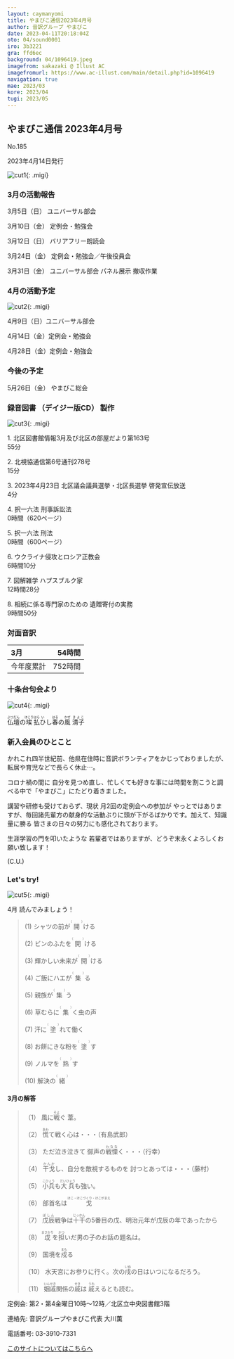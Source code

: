 ```yaml
---
layout: caymanyomi
title: やまびこ通信2023年4月号
author: 音訳グループ やまびこ
date: 2023-04-11T20:18:04Z
oto: 04/sound0001
iro: 3b3221
gra: ffd6ec
background: 04/1096419.jpeg
imagefrom: sakazaki @ Illust AC
imagefromurl: https://www.ac-illust.com/main/detail.php?id=1096419
navigation: true
mae: 2023/03
kore: 2023/04
tugi: 2023/05
---
```



## <span data-dur="4.133" data-begin="2.050" id="xmri_0001" markdown="1"> やまびこ通信 2023年4月号</span>

<span data-dur="2.449" data-begin="6.183" id="xmri_0002" markdown="1">No.185</span>

<span data-dur="5.744" data-begin="8.632" id="xmri_0003" markdown="1">2023年4月14日発行</span>

![cut1](media/04/cut1.png){: .migi}

### <span data-dur="3.438" data-begin="21.400" id="xmri_0007" markdown="1"> 3月の活動報告</span>

<span data-dur="2.079" data-begin="24.838" id="xmri_0008" markdown="1">3月5日（日）</span> <span data-dur="2.504" data-begin="26.917" id="xmri_0009" markdown="1">ユニバーサル部会</span>

<span data-dur="2.091" data-begin="29.421" id="xmri_000A" markdown="1">3月10日（金）</span> <span data-dur="2.986" data-begin="31.512" id="xmri_000B" markdown="1">定例会・勉強会</span>

<span data-dur="2.368" data-begin="34.498" id="xmri_000C" markdown="1">3月12日（日）</span> <span data-dur="2.784" data-begin="36.866" id="xmri_000D" markdown="1">バリアフリー朗読会</span>

<span data-dur="2.444" data-begin="39.650" id="xmri_000E" markdown="1">3月24日（金）</span> <span data-dur="4.210" data-begin="42.094" id="xmri_000F" markdown="1">定例会・勉強会／午後役員会</span>

<span data-dur="2.669" data-begin="46.304" id="xmri_0010" markdown="1">3月31日（金）</span> <span data-dur="5.864" data-begin="48.973" id="xmri_0011" markdown="1">ユニバーサル部会 パネル展示 撤収作業</span>

### <span data-dur="3.205" data-begin="54.837" id="xmri_0012" markdown="1"> 4月の活動予定</span>

![cut2](media/04/cut2.png){: .migi}

<span data-dur="2.124" data-begin="59.892" id="xmri_0014" markdown="1">4月9日（日）</span><span data-dur="2.504" data-begin="62.016" id="xmri_0015" markdown="1">ユニバーサル部会</span>

<span data-dur="2.194" data-begin="64.520" id="xmri_0016" markdown="1">4月14日（金）</span><span data-dur="2.986" data-begin="66.714" id="xmri_0017" markdown="1">定例会・勉強会</span>

<span data-dur="2.481" data-begin="69.700" id="xmri_0018" markdown="1">4月28日（金）</span><span data-dur="4.386" data-begin="72.181" id="xmri_0019" markdown="1">定例会・勉強会</span>

### <span data-dur="2.630" data-begin="76.567" id="xmri_001A" markdown="1"> 今後の予定</span>

<span data-dur="2.425" data-begin="79.197" id="xmri_001B" markdown="1">5月26日（金）</span> <span data-dur="3.827" data-begin="81.622" id="xmri_001C" markdown="1">やまびこ総会</span>

### <span data-dur="4.028" data-begin="85.449" id="xmri_001D" markdown="1"> 録音図書<span class="infty_silent"> （</span>デイジー版CD<span class="infty_silent">） </span>製作</span>

![cut3](media/04/cut3.png){: .migi}

<span data-dur=".815" data-begin="92.878" id="xmri_0020" markdown="1">1.</span> <span data-dur="5.661" data-begin="93.693" id="xmri_0021" markdown="1">北区図書館情報3月及び北区の部屋だより第163号</span>  
<span data-dur="1.845" data-begin="99.354" id="xmri_0022" markdown="1">55分</span>

<span data-dur=".704" data-begin="101.199" id="xmri_0023" markdown="1">2.</span> <span data-dur="4.588" data-begin="101.903" id="xmri_0024" markdown="1">北視協通信第6号通刊278号</span>  
<span data-dur="1.655" data-begin="106.491" id="xmri_0025" markdown="1">15分</span>

<span data-dur=".870" data-begin="108.146" id="xmri_0026" markdown="1">3.</span> <span data-dur="7.936" data-begin="109.016" id="xmri_0027" markdown="1">2023年4月23日 北区議会議員選挙・北区長選挙 啓発宣伝放送</span>  
<span data-dur="1.555" data-begin="116.952" id="xmri_0028" markdown="1">4分</span>

<span data-dur=".798" data-begin="118.507" id="xmri_0029" markdown="1">4.</span> <span data-dur="2.696" data-begin="119.305" id="xmri_002A" markdown="1">択一六法 刑事訴訟法</span>  
<span data-dur="1.180" data-begin="122.001" id="xmri_002B" markdown="1">0時間</span><span data-dur="2.258" data-begin="123.181" id="xmri_002C" markdown="1">（620ページ）</span>

<span data-dur=".714" data-begin="125.439" id="xmri_002D" markdown="1">5.</span> <span data-dur="2.200" data-begin="126.153" id="xmri_002E" markdown="1">択一六法 刑法</span>  
<span data-dur="1.181" data-begin="128.353" id="xmri_002F" markdown="1">0時間</span><span data-dur="1.910" data-begin="129.534" id="xmri_0030" markdown="1">（600ページ）</span>

<span data-dur=".859" data-begin="131.444" id="xmri_0031" markdown="1">6.</span> <span data-dur="2.790" data-begin="132.303" id="xmri_0032" markdown="1">ウクライナ侵攻とロシア正教会</span>  
<span data-dur="2.144" data-begin="135.093" id="xmri_0033" markdown="1">6時間10分</span>

<span data-dur=".828" data-begin="137.237" id="xmri_0034" markdown="1">7.</span> <span data-dur="2.620" data-begin="138.065" id="xmri_0035" markdown="1">図解雑学 ハプスブルク家</span>  
<span data-dur="2.638" data-begin="140.685" id="xmri_0036" markdown="1">12時間28分</span>

<span data-dur=".847" data-begin="143.323" id="xmri_0037" markdown="1">8.</span> <span data-dur="3.976" data-begin="144.170" id="xmri_0038" markdown="1">相続に係る専門家のための 遺贈寄付の実務</span>  
<span data-dur="3.843" data-begin="148.146" id="xmri_0039" markdown="1">9時間50分</span>

### <span data-dur="2.666" data-begin="151.989" id="xmri_003A" markdown="1"> 対面音訳</span>

<span data-dur="2.844" data-begin="154.655" id="xmri_003B" markdown="1">3月|54時間</span>
|:---|---:|
<span data-dur="1.591" data-begin="157.499" id="xmri_003C" markdown="1">今年度累計</span>|<span data-dur="4.193" data-begin="159.090" id="xmri_003D" markdown="1">752時間</span>

### <span data-dur="2.991" data-begin="163.283" id="xmri_003E" markdown="1"> 十条台句会より</span>

![cut4](media/04/cut4.png){: .migi}

<span data-dur="8.041" data-begin="168.124" id="xmri_0040" markdown="1"><ruby>仏壇<rp>(</rp><rt>ぶつだん</rt><rp>)</rp></ruby>の<ruby>埃<rp>(</rp><rt>ほこり</rt><rp>)</rp></ruby><ruby>払<rp>(</rp><rt>はら</rt><rp>)</rp></ruby><ruby>ひ<rp>(</rp><rt>い</rt><rp>)</rp></ruby>し<ruby>春<rp>(</rp><rt>はる</rt><rp>)</rp></ruby>の<ruby>風<rp>(</rp><rt>かぜ</rt><rp>)</rp></ruby>
<span class="haigo" data-dur="3.267" data-begin="176.165" id="xmri_0041" markdown="1"><ruby>清子<rp>(</rp><rt>きよこ</rt><rp>)</rp></ruby></span>

### <span data-dur="3.305" data-begin="179.432" id="xmri_0042" markdown="1"> 新入会員のひとこと</span>

<span data-dur="2.012" data-begin="182.737" id="xmri_0043" markdown="1">かれこれ四半世紀前、</span><span data-dur="4.118" data-begin="184.749" id="xmri_0044" markdown="1">他県在住時に音訳ボランティアをかじっておりましたが、</span><span data-dur="3.984" data-begin="188.867" id="xmri_0045" markdown="1">転居や育児などで長らく休止<span class="ja">&sdot;&sdot;&sdot;</span>。</span>

<span data-dur="3.017" data-begin="192.851" id="xmri_0046" markdown="1">コロナ禍の間に 自分を見つめ直し、</span><span data-dur="4.959" data-begin="195.868" id="xmri_0047" markdown="1">忙しくても好きな事には時間を割こうと調べる中で</span><span data-dur="1.131" data-begin="200.827" id="xmri_0048" markdown="1">「やまびこ」</span><span data-dur="2.933" data-begin="201.958" id="xmri_0049" markdown="1">にたどり着きました。</span>

<span data-dur="2.500" data-begin="204.891" id="xmri_004A" markdown="1">講習や研修も受けておらず、</span><span data-dur="5.046" data-begin="207.391" id="xmri_004B" markdown="1">現状 月2回の定例会への参加が やっとではありますが、</span><span data-dur="4.392" data-begin="212.437" id="xmri_004C" markdown="1">毎回諸先輩方の献身的な活動ぶりに</span><span data-dur="2.881" data-begin="216.829" id="xmri_004D" markdown="1">頭が下がるばかりです。</span><span data-dur="1.073" data-begin="219.710" id="xmri_004E" markdown="1">加えて、</span><span data-dur="3.120" data-begin="220.783" id="xmri_004F" markdown="1">知識量に勝る 皆さまの日々の努力にも</span><span data-dur="3.068" data-begin="223.903" id="xmri_0050" markdown="1">感化されております。</span>

<span data-dur="4.543" data-begin="226.971" id="xmri_0051" markdown="1">生涯学習の門を叩いたような 若輩者ではありますが、</span><span data-dur="4.882" data-begin="231.514" id="xmri_0052" markdown="1">どうぞ末永くよろしくお願い致します！</span>

<span data-dur="3.734" data-begin="236.396" id="xmri_0053" markdown="1">(C.U.)</span>

### <span data-dur=".500" data-begin="240.130" id="xmri_0054" markdown="1"></span> <span data-dur="1.640" data-begin="240.630" id="xmri_0055" markdown="1">Let&apos;s try!</span>

![cut5](media/04/cut5.png){: .migi}

<span data-dur="4.199" data-begin="243.420" id="xmri_0057" markdown="1">4月 読んでみましょう！</span>

<blockquote markdown="1">

<span class="infty_silent">(1) シャツの前が<ruby>開<rp>(</rp><rt>（　　　）</rt><rp>)</rp></ruby>ける</span>

<span class="infty_silent">(2) ビンのふたを<ruby>開<rp>(</rp><rt>（　　　）</rt><rp>)</rp></ruby>ける</span>

<span class="infty_silent">(3) 輝かしい未来が<ruby>開<rp>(</rp><rt>（　　　）</rt><rp>)</rp></ruby>ける</span>

<span class="infty_silent">(4) ご飯にハエが<ruby>集<rp>(</rp><rt>（　　　）</rt><rp>)</rp></ruby>る</span>

<span class="infty_silent">(5) 親族が<ruby>集<rp>(</rp><rt>（　　　）</rt><rp>)</rp></ruby>う</span>

<span class="infty_silent">(6) 草むらに<ruby>集<rp>(</rp><rt>（　　　）</rt><rp>)</rp></ruby>く虫の声</span>

<span class="infty_silent">(7) 汗に<ruby>塗<rp>(</rp><rt>（　　　）</rt><rp>)</rp></ruby>れて働く</span>

<span class="infty_silent">(8) お餅にきな粉を<ruby>塗<rp>(</rp><rt>（　　　）</rt><rp>)</rp></ruby>す</span>

<span class="infty_silent">(9) ノルマを<ruby>熟<rp>(</rp><rt>（　　　）</rt><rp>)</rp></ruby>す</span>

<span class="infty_silent">(10) 解決の<ruby>緒<rp>(</rp><rt>（　　　）</rt><rp>)</rp></ruby></span>

</blockquote>

#### <span data-dur="2.959" data-begin="252.144" id="xmri_0059" markdown="1"> 3月の解答</span>

<blockquote markdown="1">

<span data-dur="1.178" data-begin="255.103" id="xmri_005A" markdown="1">（1）</span> <span data-dur="3.124" data-begin="256.281" id="xmri_005B" markdown="1">風に<ruby>戦<rp>(</rp><rt>そよ</rt><rp>)</rp></ruby>ぐ 葦。</span>

<span data-dur="1.017" data-begin="259.405" id="xmri_005C" markdown="1">（2）</span> <span data-dur="1.855" data-begin="260.422" id="xmri_005D" markdown="1"><ruby>慌<rp>(</rp><rt>あわ</rt><rp>)</rp></ruby>て戦く心は・・・</span><span data-dur="1.942" data-begin="262.277" id="xmri_005E" markdown="1">（有島武郎）</span>

<span data-dur="1.143" data-begin="264.219" id="xmri_005F" markdown="1">（3）</span> <span data-dur="3.154" data-begin="265.362" id="xmri_0060" markdown="1">ただ泣き泣きて 御声の<ruby>戦慄<rp>(</rp><rt>わなな</rt><rp>)</rp></ruby>く・・・</span><span data-dur="1.479" data-begin="268.516" id="xmri_0061" markdown="1">（行幸）</span>

<span data-dur="1.119" data-begin="269.995" id="xmri_0062" markdown="1">（4）</span> <span data-dur="1.061" data-begin="271.114" id="xmri_0063" markdown="1"><ruby>干戈<rp>(</rp><rt>かんか</rt><rp>)</rp></ruby>し、</span><span data-dur="2.990" data-begin="272.175" id="xmri_0064" markdown="1">自分を敵視するものを 討つとあっては・・・</span><span data-dur="1.495" data-begin="275.165" id="xmri_0065" markdown="1">（藤村）</span>

<span data-dur="1.046" data-begin="276.660" id="xmri_0066" markdown="1">（5）</span> <span data-dur="3.366" data-begin="277.706" id="xmri_0067" markdown="1"><ruby>小兵<rp>(</rp><rt>こひょう</rt><rp>)</rp></ruby>も<ruby>大兵<rp>(</rp><rt>だいひょう</rt><rp>)</rp></ruby>も強い。</span>

<span data-dur="1.177" data-begin="281.072" id="xmri_0068" markdown="1">（6）</span> <span data-dur="3.942" data-begin="282.249" id="xmri_0069" markdown="1">部首名は <ruby>戈<rp>(</rp><rt>ほこ・ほこづくり・ほこがまえ</rt><rp>)</rp></ruby></span>

<span data-dur="1.170" data-begin="286.191" id="xmri_006A" markdown="1">（7）</span> <span data-dur="3.714" data-begin="287.361" id="xmri_006B" markdown="1"><ruby>戊辰<rp>(</rp><rt>ぼしん</rt><rp>)</rp></ruby>戦争は<ruby>十干<rp>(</rp><rt>じっかん</rt><rp>)</rp></ruby>の5番目の戊、</span><span data-dur="3.929" data-begin="291.075" id="xmri_006C" markdown="1">明治元年が戊辰の年であったから</span>

<span data-dur="1.211" data-begin="295.004" id="xmri_006D" markdown="1">（8）</span> <span data-dur="4.815" data-begin="296.215" id="xmri_006E" markdown="1"><ruby>戉<rp>(</rp><rt>まさかり</rt><rp>)</rp></ruby>を<ruby>担<rp>(</rp><rt>かつ</rt><rp>)</rp></ruby>いだ男の子のお話の題名は。</span>

<span data-dur="1.197" data-begin="301.030" id="xmri_006F" markdown="1">（9）</span> <span data-dur="1.967" data-begin="302.227" id="xmri_0070" markdown="1">国境を<ruby>戍<rp>(</rp><rt>まも</rt><rp>)</rp></ruby>る</span>

<span data-dur="1.137" data-begin="304.194" id="xmri_0071" markdown="1">（10）</span> <span data-dur="2.956" data-begin="305.331" id="xmri_0072" markdown="1">水天宮にお参りに行く。</span><span data-dur="4.009" data-begin="308.287" id="xmri_0073" markdown="1">次の<ruby>戌<rp>(</rp><rt>いぬ</rt><rp>)</rp></ruby>の日はいつになるだろう。</span>

<span data-dur="1.434" data-begin="312.296" id="xmri_0074" markdown="1">（11）</span> <span data-dur="4.441" data-begin="313.730" id="xmri_0075" markdown="1"><ruby>姻戚<rp>(</rp><rt>いんせき</rt><rp>)</rp></ruby>関係の<ruby>戚<rp>(</rp><rt>せき</rt><rp>)</rp></ruby>は <ruby>戚<rp>(</rp><rt>うれ</rt><rp>)</rp></ruby>えるとも読む。</span>

</blockquote>

<span data-dur="1.205" data-begin="318.171" id="xmri_0076" markdown="1">定例会:</span> <span data-dur="3.237" data-begin="319.376" id="xmri_0077" markdown="1">第2・第4金曜日10時～12時</span><span data-dur="3.047" data-begin="322.613" id="xmri_0078" markdown="1">／北区立中央図書館3階</span>

<span data-dur="1.319" data-begin="325.660" id="xmri_0079" markdown="1">連絡先:</span> <span data-dur="3.965" data-begin="326.979" id="xmri_007A" markdown="1">音訳グループやまびこ代表 大川薫</span>

<span data-dur="1.409" data-begin="330.944" id="xmri_007B" markdown="1">電話番号:</span> <span data-dur="4.305" data-begin="332.353" id="xmri_007C" markdown="1">03-3910-7331</span>

<a href="mailto:ymbk2016ml@gmail.com?Subject=やまびこウェブサイトについて" data-dur="5.930" data-begin="336.658" id="xmri_007D" markdown="1">このサイトについてはこちらへ</a>


